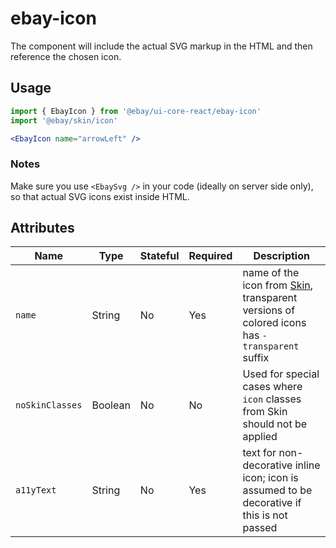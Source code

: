 # ebay-icon
The component will include the actual SVG markup in the HTML and then reference the chosen icon.

## Usage
```jsx
import { EbayIcon } from '@ebay/ui-core-react/ebay-icon'
import '@ebay/skin/icon'

<EbayIcon name="arrowLeft" />
```

### Notes
Make sure you use `<EbaySvg />` in your code (ideally on server side only), so that actual SVG icons exist inside HTML.

## Attributes

Name | Type | Stateful | Required | Description
--- | --- | --- | --- | ---
`name` | String | No | Yes | name of the icon from [Skin](./icon.tsx), transparent versions of colored icons has `-transparent` suffix
`noSkinClasses` | Boolean | No | No | Used for special cases where `icon` classes from Skin should not be applied
`a11yText` | String | No | Yes | text for non-decorative inline icon; icon is assumed to be decorative if this is not passed
